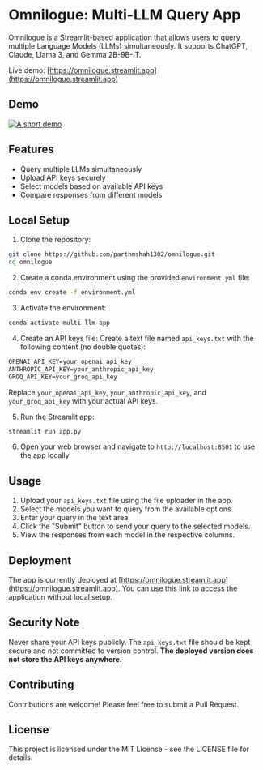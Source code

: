 # Omnilogue: Multi-LLM Query App

Omnilogue is a Streamlit-based application that allows users to query multiple Language Models (LLMs) simultaneously. It supports ChatGPT, Claude, Llama 3, and Gemma 2B-9B-IT.

Live demo: [https://omnilogue.streamlit.app](https://omnilogue.streamlit.app)

## Demo
[![A short demo](http://img.youtube.com/vi/rmk1EyUAFvM/0.jpg)](http://www.youtube.com/watch?v=rmk1EyUAFvM)


## Features

- Query multiple LLMs simultaneously
- Upload API keys securely
- Select models based on available API keys
- Compare responses from different models

## Local Setup

1. Clone the repository:
```bash
git clone https://github.com/parthmshah1302/omnilogue.git
cd omnilogue
```

2. Create a conda environment using the provided `environment.yml` file:
```bash
conda env create -f environment.yml
```
3. Activate the environment:
```bash
conda activate multi-llm-app
```
4. Create an API keys file:
Create a text file named `api_keys.txt` with the following content (no double quotes):

```txt
OPENAI_API_KEY=your_openai_api_key
ANTHROPIC_API_KEY=your_anthropic_api_key
GROQ_API_KEY=your_groq_api_key
```
Replace `your_openai_api_key`, `your_anthropic_api_key`, and `your_groq_api_key` with your actual API keys.

5. Run the Streamlit app:
```bash
streamlit run app.py
```


6. Open your web browser and navigate to `http://localhost:8501` to use the app locally.

## Usage

1. Upload your `api_keys.txt` file using the file uploader in the app.
2. Select the models you want to query from the available options.
3. Enter your query in the text area.
4. Click the "Submit" button to send your query to the selected models.
5. View the responses from each model in the respective columns.

## Deployment

The app is currently deployed at [https://omnilogue.streamlit.app](https://omnilogue.streamlit.app). You can use this link to access the application without local setup.

## Security Note

Never share your API keys publicly. The `api_keys.txt` file should be kept secure and not committed to version control. **The deployed version does not store the API keys anywhere.** 

## Contributing

Contributions are welcome! Please feel free to submit a Pull Request.

## License

This project is licensed under the MIT License - see the LICENSE file for details.